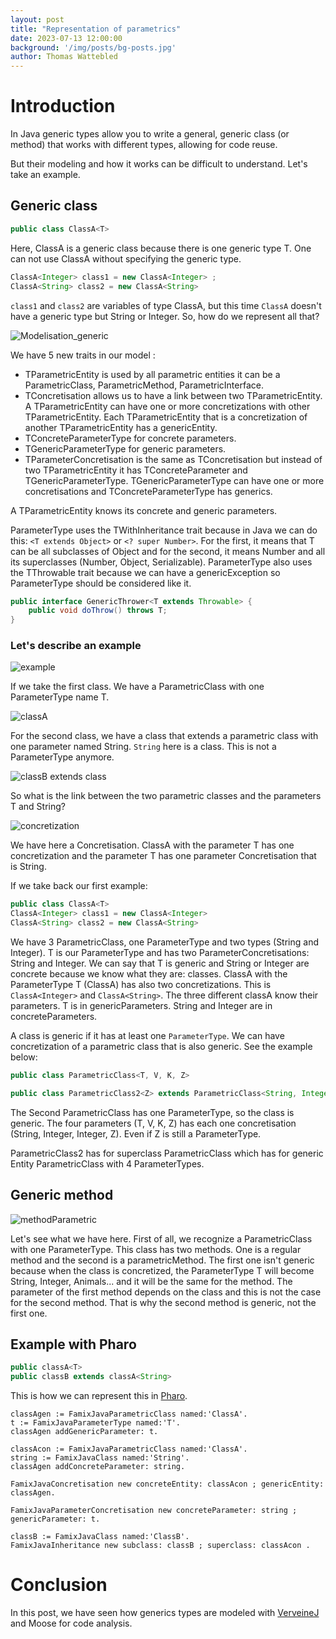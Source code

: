 ```yaml
---
layout: post
title: "Representation of parametrics"
date: 2023-07-13 12:00:00 
background: '/img/posts/bg-posts.jpg'
author: Thomas Wattebled
---
```


# Introduction

In Java generic types allow you to write a general, generic class (or method) that works with different types, allowing for code reuse.

But their modeling and how it works can be difficult to understand. Let's take an example.

## Generic class

```java
public class ClassA<T>
```

Here, ClassA is a generic class because there is one generic type T.
One can not use ClassA without specifying the generic type.

```java
ClassA<Integer> class1 = new ClassA<Integer> ;
ClassA<String> class2 = new ClassA<String>
```

`class1` and `class2` are variables of type ClassA, but this time `ClassA` doesn't have a generic type but String or Integer.
So, how do we represent all that?

![Modelisation_generic](/img/posts/2023-07-13-parametric/Modelisation_generic.png)

We have 5 new traits in our model :

- TParametricEntity is used by all parametric entities it can be a ParametricClass, ParametricMethod, ParametricInterface.
- TConcretisation allows us to have a link between two TParametricEntity. A TParametricEntity can have one or more concretizations with other TParametricEntity. Each TParametricEntity that is a concretization of another TParametricEntity has a genericEntity.
- TConcreteParameterType for concrete parameters.
- TGenericParameterType for generic parameters.
- TParameterConcretisation is the same as TConcretisation but instead of two TParametricEntity it has TConcreteParameter and TGenericParameterType. TGenericParameterType can have one or more concretisations and TConcreteParameterType has generics.

A TParametricEntity knows its concrete and generic parameters.

ParameterType uses the TWithInheritance trait because in Java we can do this: ```<T extends Object>``` or ```<? super Number>```. For the first, it means that T can be all subclasses of Object and for the second, it means Number and all its superclasses (Number, Object, Serializable).
ParameterType also uses the TThrowable trait because we can have a genericException so ParameterType should be considered like it.

```java
public interface GenericThrower<T extends Throwable> {
    public void doThrow() throws T;
}
```

### Let's describe an example

![example](/img/posts/2023-07-13-parametric/exampleParametric.png)

If we take the first class. We have a ParametricClass with one ParameterType name T.

![classA<T>](/img/posts/2023-07-13-parametric/genParametric.png)

For the second class, we have a class that extends a parametric class with one parameter named String.
`String` here is a class. This is not a ParameterType anymore.

![classB extends class<String>](/img/posts/2023-07-13-parametric/classB_extends_classA.png)

So what is the link between the two parametric classes and the parameters T and String?

![concretization](/img/posts/2023-07-13-parametric/concretisation.png)

We have here a Concretisation.
ClassA with the parameter T has one concretization and the parameter T has one parameter Concretisation that is String.

If we take back our first example:

```java
public class ClassA<T>
ClassA<Integer> class1 = new ClassA<Integer> 
ClassA<String> class2 = new ClassA<String>
```

We have 3 ParametricClass, one ParameterType and two types (String and Integer). T is our ParameterType and has two ParameterConcretisations: String and Integer.
We can say that T is generic and String or Integer are concrete because we know what they are: classes. ClassA with the ParameterType T (ClassA<T>) has also two concretizations.
This is `ClassA<Integer>` and `ClassA<String>`.
The three different classA know their parameters. T is in genericParameters. String and Integer are in concreteParameters.

A class is generic if it has at least one `ParameterType`.
We can have concretization of a parametric class that is also generic. See the example below:

```java
public class ParametricClass<T, V, K, Z> 

public class ParametricClass2<Z> extends ParametricClass<String, Integer, Integer, Z>
```

The Second ParametricClass has one ParameterType, so the class is generic. The four parameters (T, V, K, Z) has each one concretisation (String, Integer, Integer, Z). Even if Z is still a ParameterType.

ParametricClass2 has for superclass ParametricClass which has for generic Entity ParametricClass with 4 ParameterTypes.

## Generic method

![methodParametric](/img/posts/2023-07-13-parametric/methodParametric.png)

Let's see what we have here. First of all, we recognize a ParametricClass with one ParameterType. This class has two methods. One is a regular method and the second is a parametricMethod.
The first one isn't generic because when the class is concretized, the ParameterType T will become String, Integer, Animals... and it will be the same for the method.
The parameter of the first method depends on the class and this is not the case for the second method. That is why the second method is generic, not the first one.

## Example with Pharo

```java
public classA<T>  
public classB extends classA<String>
```

This is how we can represent this in [Pharo](https://pharo.org/).

```smalltalk
classAgen := FamixJavaParametricClass named:'ClassA'.
t := FamixJavaParameterType named:'T'.
classAgen addGenericParameter: t.

classAcon := FamixJavaParametricClass named:'ClassA'.
string := FamixJavaClass named:'String'.
classAgen addConcreteParameter: string.

FamixJavaConcretisation new concreteEntity: classAcon ; genericEntity: classAgen.

FamixJavaParameterConcretisation new concreteParameter: string ; genericParameter: t.

classB := FamixJavaClass named:'ClassB'.
FamixJavaInheritance new subclass: classB ; superclass: classAcon .
```

# Conclusion

In this post, we have seen how generics types are modeled with [VerveineJ](https://modularmoose.org/moose-wiki/Developers/Parsers/VerveineJ) and Moose for code analysis.
